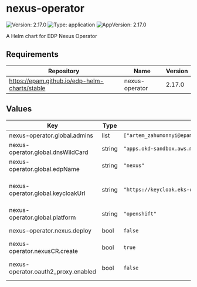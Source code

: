 # nexus-operator

![Version: 2.17.0](https://img.shields.io/badge/Version-2.17.0-informational?style=flat-square) ![Type: application](https://img.shields.io/badge/Type-application-informational?style=flat-square) ![AppVersion: 2.17.0](https://img.shields.io/badge/AppVersion-2.17.0-informational?style=flat-square)

A Helm chart for EDP Nexus Operator

## Requirements

| Repository | Name | Version |
|------------|------|---------|
| https://epam.github.io/edp-helm-charts/stable | nexus-operator | 2.17.0 |

## Values

| Key | Type | Default | Description |
|-----|------|---------|-------------|
| nexus-operator.global.admins | list | `["artem_zahumonnyi@epam.com","bohdan_mukovozov@epam.com","dmytro_novikov@epam.com","iryna_churkina@epam.com","mykola_marusenko@epam.com","mykola_serdiuk@epam.com","mykyta_derhunov@epam.com","oleksandr_stepanov@epam.com","oleksandr_taruraiev@epam.com","sergiy_kulanov@epam.com","serhii_fomenko@epam.com","vladyslav_palyvoda@epam.com","zorian_motso@epam.com"]` | Administrators of your tenant |
| nexus-operator.global.dnsWildCard | string | `"apps.okd-sandbox.aws.main.edp.projects.epam.com"` | a cluster DNS wildcard name |
| nexus-operator.global.edpName | string | `"nexus"` | namespace or a project name (in case of OpenShift) |
| nexus-operator.global.keycloakUrl | string | `"https://keycloak.eks-core.aws.main.edp.projects.epam.com"` | Keycloak Endpoint which is used for SSO integration. Format https://keycloak.example.com |
| nexus-operator.global.platform | string | `"openshift"` | platform type that can be "kubernetes" or "openshift" |
| nexus-operator.nexus.deploy | bool | `false` | Flag to enable/disable Nexus deploy |
| nexus-operator.nexusCR.create | bool | `true` | Specifies whether Nexus CR should be created |
| nexus-operator.oauth2_proxy.enabled | bool | `false` | Install oauth2-proxy as a part of nexus deployment. Default: true |

